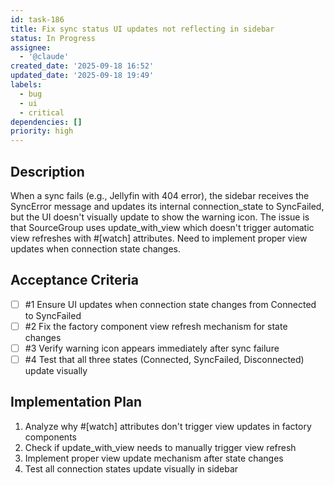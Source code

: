 ```yaml
---
id: task-186
title: Fix sync status UI updates not reflecting in sidebar
status: In Progress
assignee:
  - '@claude'
created_date: '2025-09-18 16:52'
updated_date: '2025-09-18 19:49'
labels:
  - bug
  - ui
  - critical
dependencies: []
priority: high
---
```


## Description

<!-- SECTION:DESCRIPTION:BEGIN -->
When a sync fails (e.g., Jellyfin with 404 error), the sidebar receives the SyncError message and updates its internal connection_state to SyncFailed, but the UI doesn't visually update to show the warning icon. The issue is that SourceGroup uses update_with_view which doesn't trigger automatic view refreshes with #[watch] attributes. Need to implement proper view updates when connection state changes.
<!-- SECTION:DESCRIPTION:END -->

## Acceptance Criteria
<!-- AC:BEGIN -->
- [ ] #1 Ensure UI updates when connection state changes from Connected to SyncFailed
- [ ] #2 Fix the factory component view refresh mechanism for state changes
- [ ] #3 Verify warning icon appears immediately after sync failure
- [ ] #4 Test that all three states (Connected, SyncFailed, Disconnected) update visually
<!-- AC:END -->

## Implementation Plan

<!-- SECTION:PLAN:BEGIN -->
1. Analyze why #[watch] attributes don't trigger view updates in factory components
2. Check if update_with_view needs to manually trigger view refresh
3. Implement proper view update mechanism after state changes
4. Test all connection states update visually in sidebar
<!-- SECTION:PLAN:END -->
